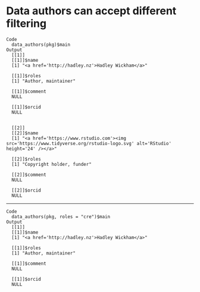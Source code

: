 # Data authors can accept different filtering

    Code
      data_authors(pkg)$main
    Output
      [[1]]
      [[1]]$name
      [1] "<a href='http://hadley.nz'>Hadley Wickham</a>"
      
      [[1]]$roles
      [1] "Author, maintainer"
      
      [[1]]$comment
      NULL
      
      [[1]]$orcid
      NULL
      
      
      [[2]]
      [[2]]$name
      [1] "<a href='https://www.rstudio.com'><img src='https://www.tidyverse.org/rstudio-logo.svg' alt='RStudio' height='24' /></a>"
      
      [[2]]$roles
      [1] "Copyright holder, funder"
      
      [[2]]$comment
      NULL
      
      [[2]]$orcid
      NULL
      
      

---

    Code
      data_authors(pkg, roles = "cre")$main
    Output
      [[1]]
      [[1]]$name
      [1] "<a href='http://hadley.nz'>Hadley Wickham</a>"
      
      [[1]]$roles
      [1] "Author, maintainer"
      
      [[1]]$comment
      NULL
      
      [[1]]$orcid
      NULL
      
      

